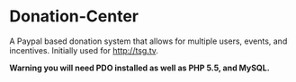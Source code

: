 # Donation-Center
A Paypal based donation system that allows for multiple users, events, and incentives. Initially used for http://tsg.tv.

**Warning you will need PDO installed as well as PHP 5.5, and MySQL.**
